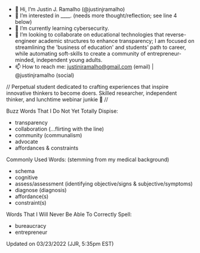 - 👋 Hi, I’m Justin J. Ramalho (@justinjramalho)
- 👀 I’m interested in ____. (needs more thought/reflection; see line 4 below)
- 🌱 I’m currently learning cybersecurity. 
- 💞️ I’m looking to collaborate on educational technologies that reverse-engineer academic structures to enhance transparency; I am focused on streamlining the 'business of education' and students' path to career, while automating soft-skills to create a community of entrepreneur-minded, independent young adults. 
- 📫 How to reach me: justinjramalho@gmail.com (email) | @justinjramalho (social) 

// Perpetual student dedicated to crafting experiences that inspire innovative thinkers to become doers. Skilled researcher, independent thinker, and lunchtime webinar junkie 🤙 //

Buzz Words That I Do Not Yet Totally Dispise:
- transparency 
- collaboration (...flirting with the line) 
- community (communalism) 
- advocate 
- affordances & constraints 


Commonly Used Words: (stemming from my medical background) 
- schema 
- cognitive 
- assess/assessment (identifying objective/signs & subjective/symptoms) 
- diagnose (diagnosis) 
- affordance(s) 
- constraint(s) 


Words That I Will Never Be Able To Correctly Spell:
- bureaucracy
- entrepreneur


<!---
justinjramalho/justinjramalho is a ✨ special ✨ repository because its `README.md` (this file) appears on your GitHub profile.
You can click the Preview link to take a look at your changes.
--->

Updated on 03/23/2022 (JJR, 5:35pm EST)
